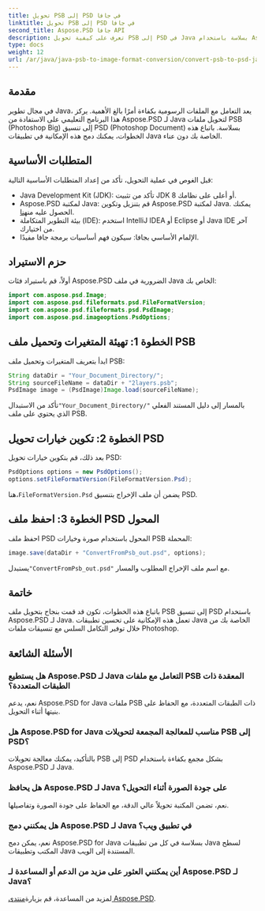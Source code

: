 ```yaml
---
title: تحويل PSB إلى PSD في جافا
linktitle: تحويل PSB إلى PSD في جافا
second_title: Aspose.PSD جافا API
description: تعرف على كيفية تحويل PSB إلى PSD في Java بسلاسة باستخدام Aspose.PSD، مما يعزز إدارة الملفات الرسومية في تطبيقاتك.
type: docs
weight: 12
url: /ar/java/java-psb-to-image-format-conversion/convert-psb-to-psd-java/
---
```

## مقدمة
في مجال تطوير Java، يعد التعامل مع الملفات الرسومية بكفاءة أمرًا بالغ الأهمية. يركز هذا البرنامج التعليمي على الاستفادة من Aspose.PSD لـ Java لتحويل ملفات PSB (Photoshop Big) إلى تنسيق PSD (Photoshop Document) بسلاسة. باتباع هذه الخطوات، يمكنك دمج هذه الإمكانية في تطبيقات Java الخاصة بك دون عناء.
## المتطلبات الأساسية
قبل الغوص في عملية التحويل، تأكد من إعداد المتطلبات الأساسية التالية:
- Java Development Kit (JDK): تأكد من تثبيت JDK 8 أو أعلى على نظامك.
-  Aspose.PSD لمكتبة Java: قم بتنزيل وتكوين Aspose.PSD لمكتبة Java. يمكنك الحصول عليه من[هنا](https://releases.aspose.com/psd/java/).
- بيئة التطوير المتكاملة (IDE): استخدم IntelliJ IDEA أو Eclipse أو Java IDE آخر من اختيارك.
- الإلمام الأساسي بجافا: سيكون فهم أساسيات برمجة جافا مفيدًا.
## حزم الاستيراد
أولاً، قم باستيراد فئات Aspose.PSD الضرورية في ملف Java الخاص بك:
```java
import com.aspose.psd.Image;
import com.aspose.psd.fileformats.psd.FileFormatVersion;
import com.aspose.psd.fileformats.psd.PsdImage;
import com.aspose.psd.imageoptions.PsdOptions;
```
## الخطوة 1: تهيئة المتغيرات وتحميل ملف PSB
ابدأ بتعريف المتغيرات وتحميل ملف PSB:
```java
String dataDir = "Your_Document_Directory/";
String sourceFileName = dataDir + "2layers.psb";
PsdImage image = (PsdImage)Image.load(sourceFileName);
```
 تأكد من الاستبدال`"Your_Document_Directory/"` بالمسار إلى دليل المستند الفعلي الذي يحتوي على ملف PSB.
## الخطوة 2: تكوين خيارات تحويل PSD
بعد ذلك، قم بتكوين خيارات تحويل PSD:
```java
PsdOptions options = new PsdOptions();
options.setFileFormatVersion(FileFormatVersion.Psd);
```
 هنا،`FileFormatVersion.Psd` يضمن أن ملف الإخراج بتنسيق PSD.
## الخطوة 3: احفظ ملف PSD المحول
احفظ ملف PSD المحول باستخدام صورة وخيارات PSB المحملة:
```java
image.save(dataDir + "ConvertFromPsb_out.psd", options);
```
 يستبدل`"ConvertFromPsb_out.psd"` مع اسم ملف الإخراج المطلوب والمسار.

## خاتمة
باتباع هذه الخطوات، تكون قد قمت بنجاح بتحويل ملف PSB إلى تنسيق PSD باستخدام Aspose.PSD لـ Java. تعمل هذه الإمكانية على تحسين تطبيقات Java الخاصة بك من خلال توفير التكامل السلس مع تنسيقات ملفات Photoshop.
## الأسئلة الشائعة
### هل يستطيع Aspose.PSD لـ Java التعامل مع ملفات PSB المعقدة ذات الطبقات المتعددة؟
نعم، يدعم Aspose.PSD for Java ملفات PSB ذات الطبقات المتعددة، مع الحفاظ على بنيتها أثناء التحويل.
### هل Aspose.PSD for Java مناسب للمعالجة المجمعة لتحويلات PSB إلى PSD؟
بالتأكيد، يمكنك معالجة تحويلات PSB إلى PSD بشكل مجمع بكفاءة باستخدام Aspose.PSD لـ Java.
### هل يحافظ Aspose.PSD لـ Java على جودة الصورة أثناء التحويل؟
نعم، تضمن المكتبة تحويلاً عالي الدقة، مع الحفاظ على جودة الصورة وتفاصيلها.
### هل يمكنني دمج Aspose.PSD لـ Java في تطبيق ويب؟
نعم، يمكن دمج Aspose.PSD for Java بسلاسة في كل من تطبيقات Java لسطح المكتب وتطبيقات Java المستندة إلى الويب.
### أين يمكنني العثور على مزيد من الدعم أو المساعدة لـ Aspose.PSD لـ Java؟
 لمزيد من المساعدة، قم بزيارة[منتدى Aspose.PSD](https://forum.aspose.com/c/psd/34).